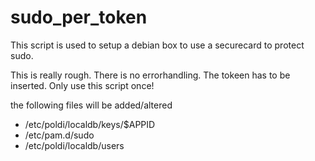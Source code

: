 # sudo_per_token
This script is used to setup a debian box to use a securecard to protect
sudo.

This is really rough. There is no errorhandling. The tokeen has to be
inserted. Only use this script once!

the following files will be added/altered
* /etc/poldi/localdb/keys/$APPID
* /etc/pam.d/sudo
* /etc/poldi/localdb/users

